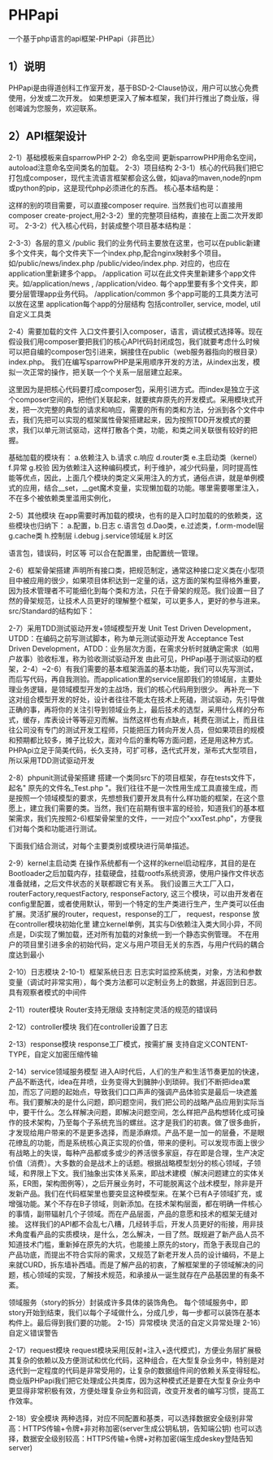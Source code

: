 # PHPapi
一个基于php语言的api框架-PHPapi（非芭比）

## 1）说明
PHPapi是由得道创科工作室开发，基于BSD-2-Clause协议，用户可以放心免费使用，分发或二次开发。
如果想更深入了解本框架，我们并行推出了商业版，得创竭诚为您服务，欢迎联系。

## 2）API框架设计
2-1）基础模板来自sparrowPHP
2-2）命名空间
更新sparrowPHP用命名空间，autoload注意命名空间类名的加载。
2-3）项目结构
2-3-1）核心的代码我们把它打包成composer，现代主流语言框架都会这么做，如java的maven,node的npm或python的pip，这是现代php必须进化的东西。
核心基本结构是：

这样的别的项目需要，可以直接composer require. 当然我们也可以直接用composer create-project,用2-3-2）里的完整项目结构，直接在上面二次开发即可。
2-3-2）代入核心代码，封装成整个项目基本结构是：



2-3-3）各层的意义
/public 
我们的业务代码主要放在这里，也可以在public新建多个文件夹，每个文件夹下一个index.php,配合nginx映射多个项目。如/public/news/index.php  /public/video/index.php. 对应的，也应在application里新建多个app。
/application
可以在此文件夹里新建多个app文件夹。如/application/news  , /application/video. 每个app里要有多个文件夹，即要分层管理app业务代码。
/application/common 
多个app可能的工具类方法可以放在这里
application每个app的分层结构
包括controller, service, model, util自定义工具类



2-4）需要加载的文件
入口文件要引入composer，语言，调试模式选择等。现在假设我们用composer要把我们的核心API代码封闭成包，我们就要考虑什么时候可以把自编的composer包引进来，娴接住在public（web服务器指向的根目录）index.php。 我们在编写sparrowPHP是采用顺序开发的方法，从index出发，模拟一次正常的操作，把关联一个个关系一层层建立起来。

这里因为是把核心代码要打成composer包，采用引进方式。而index是独立于这个composer空间的，把他们关联起来，就要摈弃原先的开发模式。采用模块式开发，把一次完整的典型的请求和响应，需要的所有的类和方法，分派到各个文件中去，我们先把可以实现的框架属性骨架搭建起来，因为按照TDD开发模式的要求，我们以单元测试驱动，这样打散各个类，功能，和类之间关联很有较好的把握。

基础加载的模块有：
 a.依赖注入 b.请求 c.响应 d.router类 e.主启动类（kernel）f.异常 g.校验
因为依赖注入这种编码模式，利于维护，减少代码量，同时提高性能等优点，因此，上面几个模块的类定义采用注入的方式，通俗点讲，就是单例模式的应用，结合__set，__get魔术变量，实现懒加载的功能。哪里需要哪里注入，不在多个被依赖类里滥用实例化，

2-5）其他模块
在app需要时再加载的模块，也有的是入口时加载的的依赖类，这些模块也归纳下：
a.配置，b.日志  c.语言包  d.Dao类，e.过滤类，f.orm-model层 g.cache类  h.控制层 i.debug j.service领域层 k.时区

语言包，错误码，时区等 可以合在配置里，由配置统一管理。

2-6）框架骨架搭建
声明所有接口类，把规范制定，通常这种接口定义类在小型项目中被应用的很少，如果项目体积达到一定量的话，这方面的架构显得格外重要，因为技术管理者不可能细化到每个类和方法，只在于骨架的规范。我们设置一目了然的骨架规范，让技术人员更好的理解整个框架，可以更多人，更好的参与进来。
src/Standard的结构如下：

2-7）采用TDD测试驱动开发+领域模型开发
Unit Test Driven Development，UTDD：在编码之前写测试脚本，称为单元测试驱动开发
Acceptance Test Driven Development，ATDD：业务层次方面，在需求分析时就确定需求（如用户故事）验收标准，称为验收测试驱动开发
由此可见，PHPapi基于测试驱动的框架，2-4）~2-6）有我们需要的基本框架涵盖的基本功能，我们可以先写测试，而后写代码，再自我测验。而application里的service层即我们的领域层，主要处理业务逻辑，是领域模型开发的主战场，我们的核心代码用到很少。
再补充一下这对组合模型开发的好处，设计者往往不能太在技术上死磕，测试驱动，先引导做正确的事，再将你的关注引导到领域业务上，最后技术的选型，采用什么样的分布式，缓存，库表设计等等迎刃而解。当然这样也有点缺点，耗费在测试上，而且往往公司没有专门的测试开发工程师，只能把压力转向开发人员，但如果项目的规模和预期都比较多，摊子比较大，面对今后的重构等方面问题，还是用这种方式。
PHPApi立足于简美代码，长久支持，可扩可移，迭代式开发，渐布式大型项目，所以采用TDD测试驱动开发

2-8）phpunit测试骨架搭建
搭建一个类同src下的项目框架，存在tests文件下，起名" 原先的文件名_Test.php "。我们往往不是一次性用生成工具直接生成，而是按照一个领域模型的要求，先想想我们要开发具有什么样功能的框架，在这个意愿上，建立我们需要的类。当然，我们在前期有很丰富的经验，知道我们的基本框架需求，我们先按照2-6)框架骨架里的文件，一一对应个"xxxTest.php"，方便我们对每个类和功能进行测试。

下面我们结合测试，对每个主要类别或模块进行简单描述。



2-9）kernel主启动类
在操作系统都有一个这样的kernel启动程序，其目的是在Bootloader之后加载内存，挂载硬盘，挂载rootfs系统资源，使用户操作文件状态准备就绪，之后文件状态的关联都跟它有关系。
我们设置三大工厂入口，routerFactory,requestFactory, responseFactory, 这三个模块，可以由开发者在config里配置，或者使用默认，带到一个特定的生产类进行生产，生产类可以任由扩展。灵活扩展的router，request，response的工厂，  request，response 放在controller模块初始化里
建立kernel单例，其实与Di依赖注入类大同小异，不同点是，Di实现了懒加载，还对所有加载的对象统一到一个静态实例管理。
不在用户的项目里引进多余的初始代码，定义与用户项目无关的东西，与用户代码的耦合度达到最小

2-10）日志模块
2-10-1）框架系统日志
日志实时监控系统类，对象，方法和参数变量（调试时非常实用），每个类方法都可以定制业务上的数据，并返回到日志。
具有观察者模式的中间件
































2-11）router模块
Router支持无限级
支持制定灵活的规范的错误码

2-12）controller模块
我们在controller设置了日志

2-13）response模块
response工厂模式，按需扩展
支持自定义CONTENT-TYPE，自定义加密压缩传输

2-14）service领域服务模型
进入AI时代后，人们的生产和生活节奏更加的快速，产品不断迭代，idea在井喷，业务变得大到臃肿小到琐碎。我们不断把idea累加，而忘了问题的起始点，导致我们口口声声的强调产品体验实是最后一块遮羞布。我们要解决的是什么问题，即问题空间，我们把公司的战略产品应用到实际当中，要干什么。怎么样解决问题，即解决问题空间，怎么样把产品构想转化成可操作的技术架构，乃至每个子系统充当的螺丝。这才是我们的初衷。做了很多曲折，才发现给用户带来的不是更多选择，而是添麻烦。产品不是一加一的层叠，不是眼花缭乱的功能，而是系统核心真正实现的价值，带来的便利。可以发现市面上很少有战略上的失误，每种产品都或多或少的养活很多家庭，存在即是合理，生产决定价值（消费）。大多数的会是战术上的话题。根据战略模型划分的核心领域，子领域，和界限上下文。我们抽象出实体关系来，即战术建模（解决问题建立的实体关系，ER图，架构图例等），之后开展业务时，不可能脱离这个战术模型，除非是开发新产品。我们在代码框架里也要突显这种模型来。在某个已有A子领域扩充，或增强功能。某个不存在B子领域，则新添加。在技术架构层面，都在明确一件核心的事情，副带辐射几个子领域。而在产品层面，产品的意愿和技术的框架无缝对接。
这样我们的API都不会乱七八糟，几经转手后，开发人员更好的衔接，用非技术角度看产品的实质模块，是什么，怎么解决，一目了然。既规避了新产品人员不知道技术门槛，重新掉在原先的大坑，也能接上原先的story，而急于表现自己的产品功底，而提出不符合实际的需求，又规范了新老开发人员的设计编码，不是上来就CURD，拆东墙补西墙。而是了解产品的初衷，了解框架里的子领域解决的问题，核心领域的实现，了解技术规范，和承接从一诞生就存在产品基因里的有条不紊。

领域服务（story的拆分）封装成许多具体的装饰角色。
每个领域服务中，即story开始到结束，我们以每个子域做什么，分成几步，每一步都可以装饰在基本构件上。最后得到我们要的功能。
2-15）异常模块
灵活的自定义异常处理
2-16）自定义错误警告

2-17）request模块
request模块采用[反射+注入+迭代模式]，方便业务层扩展极其复杂的依赖以及方便测试和优化代码，这种组合，在大型复杂业务中，特别是对迭代到一定程度的代码是非常受用的，让复杂的数据组件间的依赖关系变得轻松。
商业版PHPapi我们把它处理成公共类库，因为这种模式还是要在大型复杂业务中更显得非常积极有效，方便处理复杂业务和回调，改变开发者的编写习惯，提高工作效率。

2-18）安全模块
两种选择，对应不同配置和基类，可以选择数据安全级别非常高：HTTPS传输+令牌+非对称加密(server生成公钥私钥，告知端公钥)
也可以选择，数据安全级别较高：HTTPS传输+令牌+对称加密(端生成deskey登陆告知server)